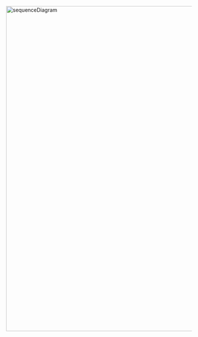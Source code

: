 <img width="883" alt="sequenceDiagram" src="https://github.com/user-attachments/assets/e0a7b31b-fbed-44ac-a153-1201f25b686a" />

